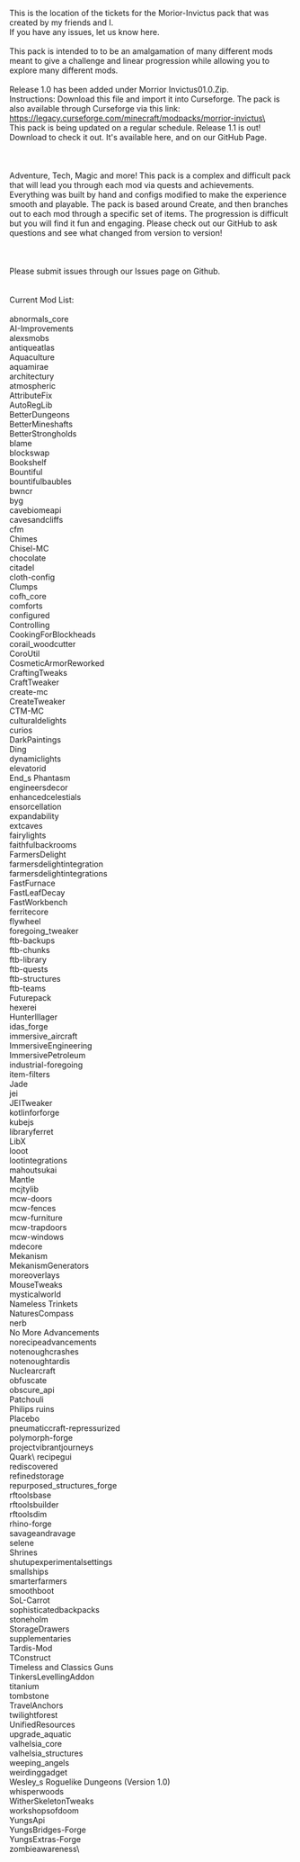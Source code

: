 This is the location of the tickets for the Morior-Invictus pack that was created by my friends and I.  
If you have any issues, let us know here.\
\
This pack is intended to to be an amalgamation of many different mods meant to give a challenge and linear progression while allowing you to explore many different mods.\
\
Release 1.0 has been added under Morrior Invictus01.0.Zip.\
Instructions: Download this file and import it into Curseforge.  The pack is also available through Curseforge via this link: https://legacy.curseforge.com/minecraft/modpacks/morrior-invictus\
\
This pack is being updated on a regular schedule.  Release 1.1 is out!  Download to check it out.  It's available here, and on our GitHub Page.\
\
\
\
Adventure, Tech, Magic and more!  This pack is a complex and difficult pack that will lead you through each mod via quests and achievements.  Everything was built by hand and configs modified to make the experience smooth and playable.  The pack is based around Create, and then branches out to each mod through a specific set of items.  The progression is difficult but you will find it fun and engaging.  Please check out our GitHub to ask questions and see what changed from version to version!\
\
\
\
Please submit issues through our Issues page on Github.
\
\
\
Current Mod List:\
\
abnormals_core\
AI-Improvements\
alexsmobs\
antiqueatlas\
Aquaculture\
aquamirae\
architectury\
atmospheric\
AttributeFix\
AutoRegLib\
BetterDungeons\
BetterMineshafts\
BetterStrongholds\
blame\
blockswap\
Bookshelf\
Bountiful\
bountifulbaubles\
bwncr\
byg\
cavebiomeapi\
cavesandcliffs\
cfm\
Chimes\
Chisel-MC\
chocolate\
citadel\
cloth-config\
Clumps\
cofh_core\
comforts\
configured\
Controlling\
CookingForBlockheads\
corail_woodcutter\
CoroUtil\
CosmeticArmorReworked\
CraftingTweaks\
CraftTweaker\
create-mc\
CreateTweaker\
CTM-MC\
culturaldelights\
curios\
DarkPaintings\
Ding\
dynamiclights\
elevatorid\
End_s Phantasm\
engineersdecor\
enhancedcelestials\
ensorcellation\
expandability\
extcaves\
fairylights\
faithfulbackrooms\
FarmersDelight\
farmersdelightintegration\
farmersdelightintegrations\
FastFurnace\
FastLeafDecay\
FastWorkbench\
ferritecore\
flywheel\
foregoing_tweaker\
ftb-backups\
ftb-chunks\
ftb-library\
ftb-quests\
ftb-structures\
ftb-teams\
Futurepack\
hexerei\
HunterIllager\
idas_forge\
immersive_aircraft\
ImmersiveEngineering\
ImmersivePetroleum\
industrial-foregoing\
item-filters\
Jade\
jei\
JEITweaker\
kotlinforforge\
kubejs\
libraryferret\
LibX\
looot\
lootintegrations\
mahoutsukai\
Mantle\
mcjtylib\
mcw-doors\
mcw-fences\
mcw-furniture\
mcw-trapdoors\
mcw-windows\
mdecore\
Mekanism\
MekanismGenerators\
moreoverlays\
MouseTweaks\
mysticalworld\
Nameless Trinkets\
NaturesCompass\
nerb\
No More Advancements\
norecipeadvancements\
notenoughcrashes\
notenoughtardis\
Nuclearcraft\
obfuscate\
obscure_api\
Patchouli\
Philips ruins\
Placebo\
pneumaticcraft-repressurized\
polymorph-forge\
projectvibrantjourneys\
Quark\\
recipegui\
rediscovered\
refinedstorage\
repurposed_structures_forge\
rftoolsbase\
rftoolsbuilder\
rftoolsdim\
rhino-forge\
savageandravage\
selene\
Shrines\
shutupexperimentalsettings\
smallships\
smarterfarmers\
smoothboot\
SoL-Carrot\
sophisticatedbackpacks\
stoneholm\
StorageDrawers\
supplementaries\
Tardis-Mod\
TConstruct\
Timeless and Classics Guns\
TinkersLevellingAddon\
titanium\
tombstone\
TravelAnchors\
twilightforest\
UnifiedResources\
upgrade_aquatic\
valhelsia_core\
valhelsia_structures\
weeping_angels\
weirdinggadget\
Wesley_s Roguelike Dungeons (Version 1.0)\
whisperwoods\
WitherSkeletonTweaks\
workshopsofdoom\
YungsApi\
YungsBridges-Forge\
YungsExtras-Forge\
zombieawareness\
